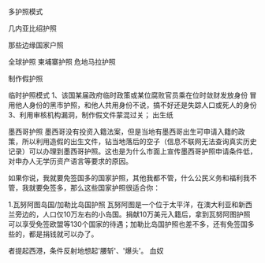 多护照模式


几内亚比绍护照


那些边缘国家户照

全球护照
柬埔寨护照
危地马拉护照

制作假护照


临时护照模式
1、该国某届政府临时政策或某位腐败官员乘在位时敛财发放身份
冒用他人身份的黑市护照，和他人共用身份不说，搞不好还是失踪人口或死人的身份
3、利用审核机构漏洞，制作假文件蒙混过关； 出生纸

墨西哥护照
墨西哥没有投资入籍法案，但是当地有墨西哥出生可申请入籍的政策，所以利用造假的出生文件，钻当地落后的空子（信息不联网无法查询真实历史记录）可以办理到墨西哥护照。这也是为什么市面上宣传墨西哥护照申请条件低，对申办人无学历资产语言等要求的原因。


如果你说，我就要免签国多的国家护照，其他我都不管，什么公民义务和福利我不管，我就要免签多，那么这些国家护照很适合你：

1.瓦努阿图岛国/加勒比岛国护照
瓦努阿图是一个位于太平洋，在澳大利亚和新西兰旁边的，人口仅10万左右的小岛国。捐献10万美元入籍后，拿到瓦努阿图护照可以享受免签欧盟等130个国家的待遇；加勒比岛国护照也差不多，还有免签国多些的，都是捐钱就可以办了。


者提起西港，条件反射地想起'腰斩'、'爆头'。 血奴
